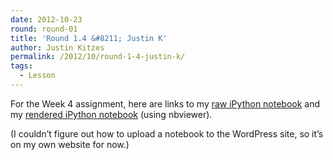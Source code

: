 ```yaml
---
date: 2012-10-23
round: round-01
title: 'Round 1.4 &#8211; Justin K'
author: Justin Kitzes
permalink: /2012/10/round-1-4-justin-k/
tags:
  - Lesson
---
```

For the Week 4 assignment, here are links to my [raw iPython notebook][1] and my [rendered iPython notebook][2] (using nbviewer).

(I couldn&#8217;t figure out how to upload a notebook to the WordPress site, so it&#8217;s on my own website for now.)

 [1]: http://justinkitzes.com/kitzes_week4.ipynb
 [2]: http://nbviewer.ipython.org/url/justinkitzes.com/kitzes_week4.ipynb
